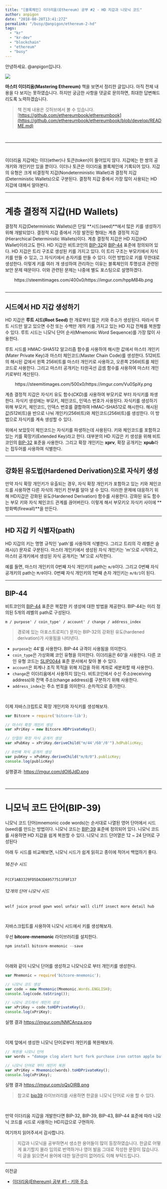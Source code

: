 ```yaml
---
title: "[블록체인] 이더리움(Ethereum) 공부 #2 - HD 지갑과 니모닉 코드"
author: anpigon
date: "2018-08-28T13:41:27Z"
permalink: "/busy/@anpigon/ethereum-2-hd"
tags:
  - "kr"
  - "kr-dev"
  - "blockchain"
  - "ethereum"
  - "busy"
---
```

안녕하세요. @anpigon입니다.

<div class='pull-right'><img src='https://steemitimages.com/150x0/https://images-na.ssl-images-amazon.com/images/I/51eW3hlp3jL._SX379_BO1,204,203,200_.jpg'></div>

**마스터 이더리움(Mastering Ethereum)** 책을 보면서 정리한 글입니다. 아직 전체 내용을 다 보지는 못하였습니다. 하지만 궁금한 사항을 댓글로 문의하면, 최대한 답변해드리도록 노력하겠습니다.
> 책 전체 내용은 깃허브에서 볼 수 있습니다.
[https://github.com/ethereumbook/ethereumbook](https://github.com/ethereumbook/ethereumbook/blob/develop/README.md)

<br>

___

<br>

이더리움 지갑에는 이더(ether)나 토큰(token)이 들어있지 않다. 지갑에는 한 쌍의 공개키와 개인키만 있을 뿐이다. 이더나 토큰은 이더리움 블록체인에 기록되어 있다. 지갑의 유형은 크게 비결정적 지갑(Nondeterministic Wallet)과 결정적 지갑(Deterministic Wallets)으로 구분된다. 결정적 지갑 중에서 가장 많이 사용되는 HD 지갑에 대해서 알아본다.

___

#  계층 결정적 지갑(HD Wallets)

결정적 지갑(Deterministic Wallets)은 단일 **시드(seed)**에서 많은 키를 생성하기 위해 개발되었다. 결정적 지갑 중에서 가장 발전된 형태는 계층 결정적 지갑(Hierarchical Deterministic Wallets)이다. 계층 결정적 지갑은 HD 지갑(HD Wallet)이라고도 한다. HD 지갑은 비트코인의 [BIP-32](https://github.com/bitcoin/bips/blob/master/bip-0032.mediawiki)와 [BIP-44](https://github.com/bitcoin/bips/blob/master/bip-0044.mediawiki) 표준에 정의되어 있다. HD 지갑은 트리 구조로 생성된 키를 가지고 있다. 이 트리 구조는 부모키에서 자식키를 만들 수 있고, 그 자식키에서 손자키를 만들 수 있다. 이런 방법으로 키를 무한대로 생성한다. 이렇게 키를 여러 개 생성하여 관리하는 이유는 블록체인의 투명성과 관련된 보안 문제 때문이다. 이와 관련된 문제는 나중에 별도 포스팅으로 설명하겠다.

<center>https://steemitimages.com/400x0/https://imgur.com/hppMB4b.png</center>

<br>

___

## 시드에서 HD 지갑 생성하기

 HD 지갑은 **루트 시드(Root Seed)** 한 개로부터 많은 키와 주소가 생성된다. 따라서 루트 시드만 알고 있으면 수천 또는 수백만 개의 키를 가지고 있는 HD 지갑 전체를 복원할 수 있다. 루트 시드는 니모닉 단어 순서(Mnemonic Word Sequence)를 가장 많이 사용한다.

루트 시드를 HMAC-SHA512 알고리즘 함수를 사용하여 해시한 값에서 마스터 개인키(Mater Private Key)과 마스터 체인코드(Master Chain Code)를 생성한다. 512비트의 해시된 값에서 왼쪽 256비트를 마스터 개인키로 사용하고, 오른쪽 256비트를 체인코드로 사용한다. 그리고 마스터 공개키는 타원곡선 곱셈 함수를 사용하여 마스터 개인키로부터 계산된다.

<center>https://steemitimages.com/500x0/https://imgur.com/Vu0SpXy.png</center>

계층 결정적 지갑은 자식키 유도 함수(*CKD*)를 사용하여 부모키로 부터 자식키를 파생한다. 자식키 생성에는 부모키, 체인코드, 인덱스 번호가 사용된다. 자식키를 생성하기 위해 부모키, 체인코드, 인덱스 번호를 결합하여 HMAC-SHA512로  해시한다. 해시된 값(512비트)을 반으로 나눠 개인키(256비트)와 체인코드(256비트)를 생성한다. 이 방법으로 자식키를 계속 생성할 수 있다.

위에서 보았듯이 체인코드는 자식키를 파생하는데 사용된다. 키와 체인코드를 포함하고 있는 키를 확장키(Extended Key)라고 한다. 대부분의 HD 지갑은 키 생성을 위해 비트코인의 [BIP-32](https://github.com/bitcoin/bips/blob/master/bip-0032.mediawiki) 표준을 사용한다. 그리고 확장 개인키는 **xprv**, 확장 공개키는 **xpub**라는 접두어를 사용하여 식별한다.

___

## 강화된 유도법(Hardened Derivation)으로 자식키 생성

만약 자식 확장 개인키가 유출되는 경우, 자식 확장 개인키가 포함하고 있는 키와 체인코드를 사용하면 다른 자식의 개인키 전부를 알아 낼 수 있다. 이러한 문제에 대응하기 위해 HD지갑은 강화된 유도(Hardened Derivation) 함수를 사용한다. 강화된 유도 함수는 부모 키와 자식 체인코드 관계를 끊어버린다. 이렇게 해서 부모키오 자식키 사이에 **방화벽(firewall)**을 만든다.

___

## HD 지갑 키 식별자(path)

HD 지갑의 키는 명명 규칙인 'path'를 사용하여 식별한다. 그리고 트리의 각 레벨은 슬래시(/) 문자로 구분된다. 마스터 개인키에서 생성된 자식 개인키는 'm'으로 시작하고, 마스터 공개키에서 생성된 자식 공개키는 'M'으로 시작한다. 

예를 들면, 마스터 개인키의 0번째 자식 개인키의 path는 `m/0`이다. 그리고 0번째 자식 공개키의 path는 `M/0`이다. 0번째 자식 개인키의 1번째 손자 개인키는 `m/0/1`이 된다.

___

## BIP-44

비트코인의 [BIP-44](https://github.com/bitcoin/bips/blob/master/bip-0044.mediawiki) 표준은 복잡한 키 생성에 대한 방법을 제공한다. BIP-44는 미리 정의된 5개의 레벨의 path로 구성된다.

```
m / purpose' / coin_type' / account' / change / address_index
```
> 경로에 있는 아포스트로피(') 문자는 BIP-32의 강화된 유도(hardened derivation)가 사용됨을 나타낸다.

- `purpose`는 44'를 사용한다. BIP-44 규격이 사용됨을 의미한다.
- `coin_type`은 가상화폐 코인 유형을 의미한다. 이더리움은 60'을 사용한다. 다른 코인 유형 코드는 [SLIP0044](https://github.com/satoshilabs/slips/blob/master/slip-0044.md) 표준 문서에서 찾아 볼 수 있다.
- `account`은 회계나 조직 목적을 위해 지갑을 하위 계좌로 세분화할 때 사용한다.
- `change`은 이더리움에서 사용하지 않는다. 비트코인에서 수신 주소(receiving address)와 잔액 주소(change address)를 구분하기 위해 사용한다.
- `address_index`는 주소 번호를 의미한다. 순차적으로 증가한다.

<br>

이제 자바스크립트로 확장 개인키와 자식키를 생성해보자.

```js
var Bitcore = require('bitcore-lib');

// 마스터 확장 개인키 생성
var xPriKey = new Bitcore.HDPrivateKey();

// 단절된 확장 자식 공개키 생성
var xPubKey = xPriKey.deriveChild("m/44'/60'/0'").hdPublicKey;

// 0번째 자식 공개키 생성
var pubKey = xPubKey.deriveChild("m/0/0").publicKey;
console.log(publicKey)
```

실행결과:
https://imgur.com/dOI6JdD.png

<br>

---

# 니모닉 코드 단어(BIP-39)

니모닉 코드 단어(mnemonic code words)는 순서대로 나열된 영어 단어에서 시드(seed)를 만드는 방법이다. 니모닉 코드는 [BIP-39](https://github.com/bitcoin/bips/blob/master/bip-0032.mediawiki) 표준에 정의되어 있다. 니모닉 코드를 사용하면 HD 지갑을 쉽게 복원할 수 있다.  니모닉 코드 단어열은 12 ~ 24 단어로 구성된다 

아래 두 시드를 비교해보면, 니모닉 시드가 쉽게 읽히고 종이에 적어서 백업하기 좋다.

###### 16진수 시드

```
FCCF1AB3329FD5DA3DA9577511F8F137
```

###### 12개의 단어 니모닉 시드

```
wolf juice proud gown wool unfair wall cliff insect more detail hub
```

<br>

자바스크립트를 사용하여 니모닉 시드에서 키를 생성해보자.

우선 **bitcore-mnemonic** 라이브러리를 설치한다.

```js
npm install bitcore-mnemonic --save
```

<br>

아래와 같이 니모닉 단어를 생성하고 니모닉으로 부터 개인키를 생성한다.

```js
var Mnemonic = require('bitcore-mnemonic');

// 니모닉 코드 생성
var code = new Mnemonic(Mnemonic.Words.ENGLISH);
console.log(code.toString());

// 니모닉 코드에서 개인키 생성
var xPriKey = code.toHDPrivateKey();
console.log(xPriKey);
```
실행 결과
https://imgur.com/NMCAnza.png

<br>

이제 앞에서 생성한 니모닉 단어로부터 개인키를 복원해보자.

```js
// 복원용 니모니 단어
var words = "damage clog alert hurt fork purchase iron cotton apple buffalo survey vast";

// 니모닉 단어로 부터 개인키 복원
var xPriKey = Mnemonic(words).toHDPrivateKey();
console.log(xPriKey);
```
실행 결과
https://imgur.com/oQsOIRB.png

> 참고로 [bip39](https://github.com/bitcoinjs/bip39) 라이브러리를 사용하면 한글을 니모닉 단어로 사용 할 수 있다.

<br>

만약 이더리움 지갑을 개발한다면 BIP-32, BIP-39, BIP-43, BIP-44 표준에 따라 니모닉 코드를 시드로 사용하는 HD지갑으로 구현하자.



여기까지 읽어주셔서 감사합니다.

> 지갑과 니모닉을 공부하면서 생소한 용어들이 많이 등장하였습니다. 한글로 어떻게 표기할지 몰라 임의로 번역하거나 영어 발음 그대로 작성한 문장이 많습니다. 이 글을 읽으면서 용어에 대한 일관성이 없어라도 이해 부탁드립니다.

---

이전글

- [이더리움(Ethereum) 공부 #1 - 키와 주소](https://steemit.com/@anpigon/ethereum-1)
